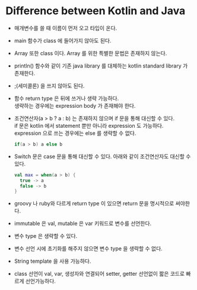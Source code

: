 # Difference between Kotlin and Java 

- 매개변수를 쓸 때 이름이 먼저 오고 타입이 온다.
- main 함수가 class 에 들어가지 않아도 된다.
- Array 또한 class 이다. Array 를 위한 특별한 문법은 존재하지 않는다.
- println() 함수와 같이 기존 java library 를 대체하는 kotlin standard library 가 존재한다.
- ;(세미콜론) 을 쓰지 않아도 된다.

- 함수 return type 은 뒤에 쓰거나 생략 가능하다.  
  생략하는 경우에는 expression body 가 존재해야 한다.
- 조건연산자(a > b ? a : b) 는 존재하지 않으며 if 문을 통해 대신할 수 있다.  
  if 문은 kotlin 에서 statement 뿐만 아니라 expression 도 가능하다.  
  expression 으로 쓰는 경우에는 else 를 생략할 수 없다.
    ````kotlin
    if(a > b) a else b
    ````
- Switch 문은 case 문을 통해 대신할 수 있다. 아래와 같이 조건연산자도 대신할 수 있다.
    ````kotlin
    val max = when(a > b) {
      true -> a
      false -> b
    }
    ````

- groovy 나 ruby와 다르게 return type 이 있으면 return 문을 명시적으로 써야한다.

- immutable 은 val, mutable 은 var 키워드로 변수를 선언한다.
- 변수 type 은 생략할 수 있다.
- 변수 선언 시에 초기화를 해주지 않으면 변수 type 을 생략할 수 없다.
- String template 을 사용 가능하다.
- class 선언이 val, var, 생성자와 연결되어 setter, getter 선언없이 짧은 코드로 빠르게 선언가능하다.

